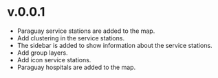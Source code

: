 # v.0.0.1

- Paraguay service stations are added to the map.
- Add clustering in the service stations.
- The sidebar is added to show information about the service stations.
- Add group layers.
- Add icon service stations.
- Paraguay hospitals are added to the map.
